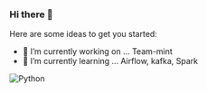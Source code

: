 
### Hi there 👋


Here are some ideas to get you started:

- 🔭 I’m currently working on ... Team-mint
- 🌱 I’m currently learning ... Airflow, kafka, Spark

<img alt="Python" src ="https://img.shields.io/badge/Python-3776AB.svg?&style=for-the-badge&logo=Python&logoColor=white"/>
